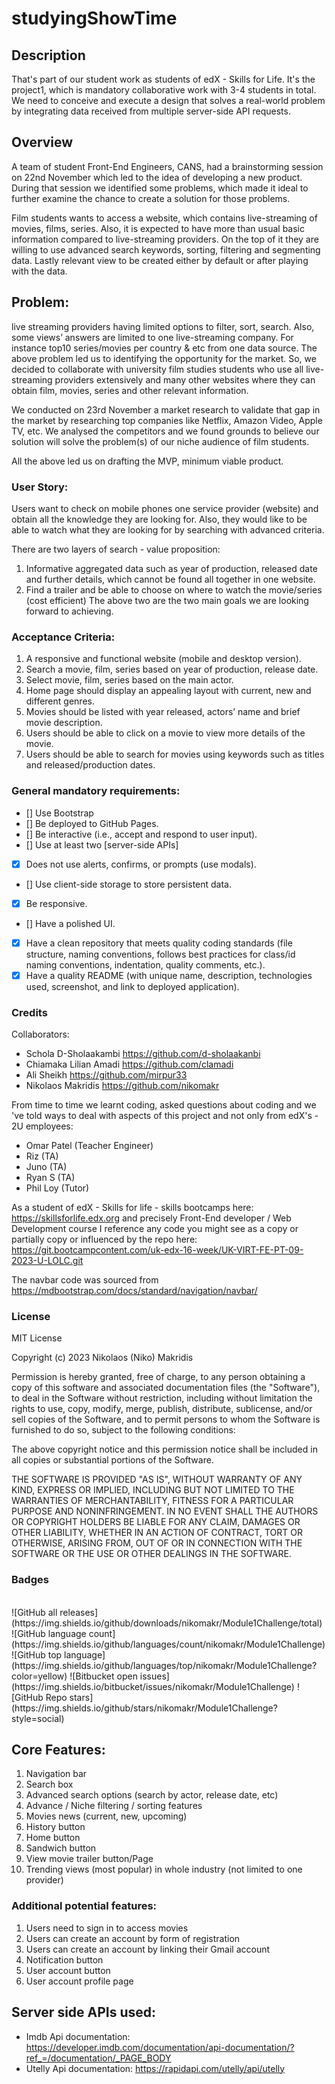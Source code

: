 # studyingShowTime

## Description

That's part of our student work as students of edX - Skills for Life. It's the project1, which is mandatory collaborative work with 3-4 students in total. We need to conceive and execute a design that solves a real-world problem by integrating data received from multiple server-side API requests.

## Overview

A team of student Front-End Engineers, CANS, had a brainstorming session on 22nd November which led to the idea of developing a new product. During that session we identified some problems, which made it ideal to further examine the chance to create a solution for those problems. 

Film students wants to access a website, which contains live-streaming of movies, films, series. Also, it is expected to have more than usual basic information compared to live-streaming providers. On the top of it they are willing to use advanced search keywords, sorting, filtering and segmenting data. Lastly relevant view to be created either by default or after playing with the data.

## Problem: 

live streaming providers having limited options to filter, sort, search. Also, some views’ answers are limited to one live-streaming company. For instance top10 series/movies per country & etc from one data source. The above problem led us to identifying the opportunity for the market. So, we decided to collaborate with university film studies students who use all live-streaming providers extensively and many other websites where they can obtain film, movies, series and other relevant information.

We conducted on 23rd November a market research to validate that gap in the market by researching top companies like Netflix, Amazon Video, Apple TV, etc. We analysed the competitors and we found grounds to believe our solution will solve the problem(s) of our niche audience of film students.

All the above led us on drafting the MVP, minimum viable product.

### User Story: 

Users want to check on mobile phones one service provider (website) and obtain all the knowledge they are looking for. Also, they would like to be able to watch what they are looking for by searching with advanced criteria.

There are two layers of search - value proposition:
1) Informative aggregated data such as year of production, released date and further details, which cannot be found all together in one website.
2) Find a trailer and be able to choose on where to watch the movie/series (cost efficient)
The above two are the two main goals we are looking forward to achieving.

### Acceptance Criteria: 

1) A responsive and functional website (mobile and desktop version).
2) Search a movie, film, series based on year of production, release date.
3) Select movie, film, series based on the main actor.
4) Home page should display an appealing layout with current, new and different genres.
5) Movies should be listed with year released, actors’ name and brief movie description.
6) Users should be able to click on a movie to view more details of the movie.
7) Users should be able to search for movies using keywords such as titles and released/production dates.

### General mandatory requirements:

- [] Use Bootstrap
- [] Be deployed to GitHub Pages.
- [] Be interactive (i.e., accept and respond to user input).
- [] Use at least two [server-side APIs]
- [x] Does not use alerts, confirms, or prompts (use modals).
- [] Use client-side storage to store persistent data.
- [x] Be responsive.
- [] Have a polished UI.
- [x] Have a clean repository that meets quality coding standards (file structure, naming conventions, follows best practices for class/id naming conventions, indentation, quality comments, etc.).
- [x] Have a quality README (with unique name, description, technologies used, screenshot, and link to deployed application).

### Credits

Collaborators:
- Schola D-Sholaakambi https://github.com/d-sholaakanbi
- Chiamaka Lilian Amadi https://github.com/clamadi
- Ali Sheikh https://github.com/mirpur33
- Nikolaos Makridis https://github.com/nikomakr

From time to time we learnt coding, asked questions about coding and we 've told ways to deal with aspects of this project and not only from edX's - 2U employees:
* Omar Patel (Teacher Engineer)
* Riz (TA)
* Juno (TA)
* Ryan S (TA)
* Phil Loy (Tutor)

As a student of edX - Skills for life - skills bootcamps here: https://skillsforlife.edx.org and precisely Front-End developer / Web Development course I reference any code you might see as a copy or partially copy or influenced by the repo here: https://git.bootcampcontent.com/uk-edx-16-week/UK-VIRT-FE-PT-09-2023-U-LOLC.git

The navbar code was sourced from https://mdbootstrap.com/docs/standard/navigation/navbar/

### License

MIT License

Copyright (c) 2023 Nikolaos (Niko) Makridis

Permission is hereby granted, free of charge, to any person obtaining a copy
of this software and associated documentation files (the "Software"), to deal
in the Software without restriction, including without limitation the rights
to use, copy, modify, merge, publish, distribute, sublicense, and/or sell
copies of the Software, and to permit persons to whom the Software is
furnished to do so, subject to the following conditions:

The above copyright notice and this permission notice shall be included in all
copies or substantial portions of the Software.

THE SOFTWARE IS PROVIDED "AS IS", WITHOUT WARRANTY OF ANY KIND, EXPRESS OR
IMPLIED, INCLUDING BUT NOT LIMITED TO THE WARRANTIES OF MERCHANTABILITY,
FITNESS FOR A PARTICULAR PURPOSE AND NONINFRINGEMENT. IN NO EVENT SHALL THE
AUTHORS OR COPYRIGHT HOLDERS BE LIABLE FOR ANY CLAIM, DAMAGES OR OTHER
LIABILITY, WHETHER IN AN ACTION OF CONTRACT, TORT OR OTHERWISE, ARISING FROM,
OUT OF OR IN CONNECTION WITH THE SOFTWARE OR THE USE OR OTHER DEALINGS IN THE
SOFTWARE.

### Badges

<br>
![GitHub all releases](https://img.shields.io/github/downloads/nikomakr/Module1Challenge/total)
![GitHub language count](https://img.shields.io/github/languages/count/nikomakr/Module1Challenge)
![GitHub top language](https://img.shields.io/github/languages/top/nikomakr/Module1Challenge?color=yellow)
![Bitbucket open issues](https://img.shields.io/bitbucket/issues/nikomakr/Module1Challenge)
![GitHub Repo stars](https://img.shields.io/github/stars/nikomakr/Module1Challenge?style=social)
<br>

## Core Features:

1) Navigation bar 
2) Search box 
3) Advanced search options (search by actor, release date, etc)
4) Advance / Niche filtering / sorting features 
5) Movies news (current, new, upcoming)
6) History button
7) Home button
8) Sandwich button
9) View movie trailer button/Page
10) Trending views (most popular) in whole industry (not limited to one provider)

### Additional potential features:

1) Users need to sign in to access movies
2) Users can create an account by form of registration 
3) Users can create an account by linking their Gmail account
4) Notification button
5) User account button
6) User account profile page

## Server side APIs used:

* Imdb Api documentation: https://developer.imdb.com/documentation/api-documentation/?ref_=/documentation/_PAGE_BODY
* Utelly Api documentation: https://rapidapi.com/utelly/api/utelly
